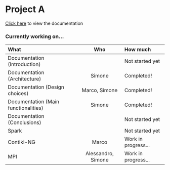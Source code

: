 # Project A

[Click here](https://github.com/simonebraga/middleware_projectA/blob/main/documentation.md) to view the documentation

### Currently working on...

| What | Who | How much |
|:-|:-:|:-|
| Documentation (Introduction) || Not started yet |
| Documentation (Architecture) | Simone | Completed! |
| Documentation (Design choices) | Marco, Simone | Completed! |
| Documentation (Main functionalities) | Simone | Completed! |
| Documentation (Conclusions) || Not started yet |
| Spark || Not started yet |
| Contiki-NG | Marco | Work in progress... |
| MPI | Alessandro, Simone | Work in progress... |
